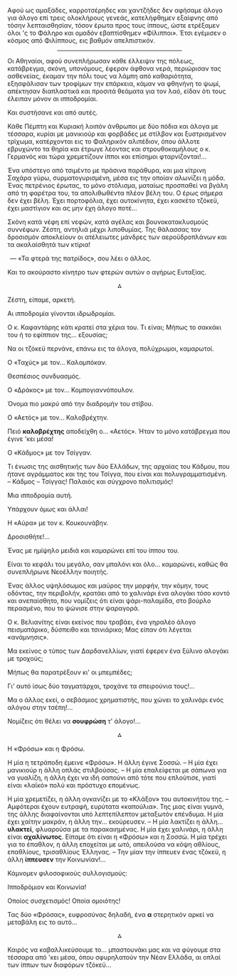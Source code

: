 Αφού ως αμαξάδες, καρροτσέρηδες και χαντζήδες δεν αφήσαμε άλογο για άλογο επί τρεις ολοκλήρους γενεάς, κατελήφθημεν
εξαίφνης από τόσην λεπταισθησίαν, τόσον έρωτα προς τους ίππους, ώστε ετρέξαμεν όλοι 'ς το Φάληρο και ομαδόν εβαπτίσθημεν
«Φίλιπποι». Έτσι εγέμισεν ο κόσμος από Φιλίππους, εις βαθμόν απελπιστικόν.

<hr style="margin: 1em 8em"/>

Οι Αθηναίοι, αφού συνεπλήρωσαν κάθε έλλειψιν της πόλεως, κατάβρεγμα, σκόνη, υπονόμους, έφεραν άφθονα νερά, περιώρισαν
τας ασθενείας, έκαμαν την πόλι τους να λάμπη από καθαριότητα, εξησφάλισαν των τροφίμων την επάρκεια, κάμαν να φθηνήνη το
ψωμί, απέκτησαν διαπλαστικά και προσιτά θεάματα για τον λαό, είδαν ότι τους έλειπαν μόνον αι ιπποδρομίαι.

Και συστήσανε και από αυτές.

Κάθε Πέμπτη και Κυριακή λοιπόν άνθρωποι με δύο πόδια και άλογα με τέσσαρα, κυρίαι με μανικιούρ και φορβάδες με στίλβον
και ξυστρισμένον τρίχωμα, κατέρχονται εις το Φαληρικόν αλιπέδιον, όπου άλλοτε εβρυχώντο τα θηρία και έτρωγε λέοντας και
στρουθοκαμήλους ο κ. Γερμανός και τώρα χρεμετίζουν ίπποι και επίσημοι φταρνίζονται!...

Ένα υπόστεγο από τσιμέντο με πράσινα παράθυρα, και μια κίτρινη Σαχάρα γύρω, συρματογυρισμένη, μέσα εις την οποίαν
αλωνίζει η μόδα. Ένας πετρένιος έρωτας, το μόνο στόλισμα, ματαίως προσπαθεί να βγάλη από τη φαρέτρα του, τα απολιθωθέντα
πλέον βέλη του. Ο έρως σήμερα δεν έχει βέλη. Έχει πορτοφόλια, έχει αυτοκίνητα, έχει κασκέτο τζόκεϋ, έχει μαστίγιον και
ας μην έχη άλογο ποτέ...

Σκόνη κατά νέφη επί νεφών, κατά αγέλας και βουνοκατακλυσμούς συννέφων. Ζέστη, αντηλιά μέχρι λιποθυμίας. Της θάλασσας τον
δροσισμόν αποκλείουν οι ατέλειωτες μάνδρες των αεροϋδροπλάνων και τα ακαλαίσθητά των κτίρια!

<ol style="list-style-type: '&mdash; '">
  <li>«Τα φτερά της πατρίδος», σου λέει ο άλλος.</li>
</ol>

Και το ακούραστο κίνητρο των φτερών αυτών ο αγήρως Ευταξίας.

<div style="text-align: center; margin-bottom: 1em">⁂</div>

Ζέστη, είπαμε, αρκετή.

Αι ιπποδρομία γίνονται ιδρωδρομίαι.

Ο κ. Καφαντάρης κάτι κρατεί στα χέρια του. Τι είναι; Μήπως το σακκάκι του ή το εφίππιον της... εξουσίας;

Να οι τζόκεϋ περνάνε, επάνω εις τα άλογα, πολύχρωμοι, καμαρωτοί.

Ο «Ταχύς» με τον... Καλαμπόκαν.

Θεσπέσιος συνδυασμός.

Ο «Δράκος» με τον... Κομπογιαννόπουλον.

Όνομα πιο μακρύ από την διαδρομήν του στίβου.

Ο «Αετός» με τον... Καλοβρέχτην.

Πειό <b>καλοβρέχτης</b> αποδείχθη ο... «Αετός». Ήταν το μόνο κατάβρεγμα που έγινε 'κει μέσα!

Ο «Κάδμος» με τον Τσίγγαν.

Τι ένωσις της αισθητικής των δύο Ελλάδων, της αρχαίας του Κάδμου, που ήτανε αγράμματος και της του Τσίγγα, που είναι και
πολυγραμματισμένη. &ndash; Κάδμος &ndash; Τσίγγας! Παλαιός και σύγχρονο πολιτισμός!

Μια ιπποδρομία αυτή.

Υπάρχουν όμως και άλλαι!

Η «Αύρα» με τον κ. Κουκουνάβην.

Δροσισθήτε!...

Ένας με ημίψηλο μειδιά και καμαρώνει επί του ίππου του.

Είναι το κεφάλι του μεγάλο, σαν μπαλόνι και όλο... καμαρώνει, καθώς θα συνεπλήρωνε Νεοέλλην ποιητής.

Ένας άλλος υψηλόσωμος και μαύρος την μορφήν, την κόμην, τους οδόντας, την περιβολήν, κρατάει από το χαλινάρι ένα αλογάκι
τόσο κοντό και ανεπαίσθητο, που νομίζεις ότι είναι ψάρι-παλαμίδα, στο βούρλο περασμένο, που το ψώνισε στην ψαραγορά.

Ο κ. Βελιανίτης είναι εκείνος που τραβάει, ένα γηραλέο άλογο πεισματάρικο, δύσπειθο και τσινιάρικο; Μας είπαν ότι
λέγεται «ανάμνησις».

Μα εκείνος ο τύπος των Δαρδανελλίων, γιατί έφερεν ένα ξύλινο αλογάκι με τροχούς;

Μήπως θα παρατρέξουν κι' οι μπεμπέδες;

Γι' αυτό ίσως δύο ταγματάρχαι, τροχάνε τα σπειρούνια τους!...

Μα ο άλλος εκεί, ο σεβάσμιος χρηματιστής, που χώνει το χαλινάρι ενός αλόγου στην τσέπη!...

Νομίζεις ότι θέλει να <b>σουφρώση</b> τ' άλογο!...

<div style="text-align: center; margin-bottom: 1em">⁂</div>

Η «Φρόσω» και η Φρόσω.

Η μία η τετράποδη έμεινε «Φρόσω». Η άλλη έγινε Σοσσώ. &ndash; Η μία έχει μανικιούρ η άλλη οπλάς στιλβούσας. &ndash; Η
μία επαλείφεται με σάπωνα για να γυαλίζη, η άλλη έχει να ιδή σαπούνι από τότε που επλούτισε, γιατί είναι «λαϊκό» πολύ
και πρόστυχο επομένως.

Η μία χρεμετίζει, η άλλη ογκανίζει με το «Κλάξον» του αυτοκινήτου της. &ndash; Αμφότεραι έχουν ευτραφή, ευρύτατα
«καπούλια». Της μιας είναι γυμνά, της άλλης διαφαίνονται υπό λεπτεπίλεπτον μεταξωτόν επένδυμα. Η μία έχει χαίτην μακράν,
η άλλη την... εκούρευσεν. &ndash; Η μία λακτίζει η άλλη... <b>υλακτεί</b>, φλυαρούσα με τα παρακαιημένας. Η μία έχει
χαλινάρι, η άλλη είναι <b>αχαλίνωτος</b>. Είπαμε ότι είναι η «Φρόσω» και η Σοσσώ. Η μία τρέχει για το έπαθλον, η άλλη
εποχείται με ωτό, απειλούσα να κόψη αθλίους, επαθλίους, τρισαθλίους Έλληνας. &ndash; Την μίαν την ίππευεν ένας τζόκεϋ,
η άλλη <b>ίππευσεν</b> την Κοινωνίαν!...

Κάμνομεν φιλοσοφικούς συλλογισμούς:

Ιπποδρόμιον και Κοινωνία!

Οποίος συσχετισμός! Οποία ομοιότης!

Τας δύο «Φρόσας», ευφροσύνας δηλαδή, ένα <b>α</b> στερητικόν αρκεί να μεταβάλη εις το αυτό...

<div style="text-align: center; margin-bottom: 1em">⁂</div>

Καιρός να καβαλλικεύσουμε το... μπαστουνάκι μας και να φύγουμε στα τέσσαρα από 'κει μέσα, όπου σφυρηλατούν την Νέαν
Ελλάδα, αι οπλαί των ίππων των διαφόρων τζόκεϋ...

